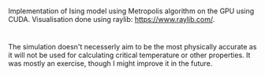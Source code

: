 #
Implementation of Ising model using Metropolis algorithm on the GPU using CUDA. Visualisation done using raylib: https://www.raylib.com/.
#
The simulation doesn't necesserly aim to be the most physically accurate as it will not be used for calculating critical temperature or other properties. It was mostly an exercise, though I might improve it in the future.
